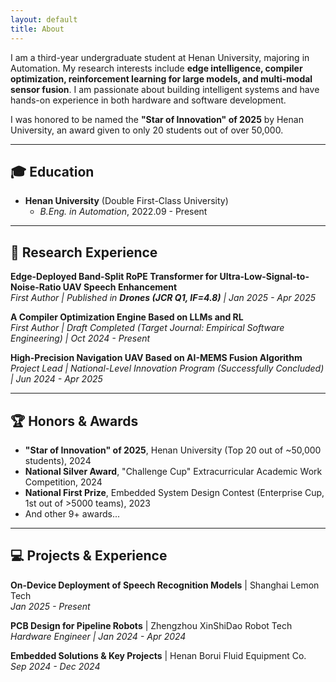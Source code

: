 ```yaml
---
layout: default
title: About
---
```


I am a third-year undergraduate student at Henan University, majoring in Automation. My research interests include **edge intelligence, compiler optimization, reinforcement learning for large models, and multi-modal sensor fusion**. I am passionate about building intelligent systems and have hands-on experience in both hardware and software development.

I was honored to be named the **"Star of Innovation" of 2025** by Henan University, an award given to only 20 students out of over 50,000.

---

## 🎓 Education

- **Henan University** (Double First-Class University)
  - *B.Eng. in Automation*, 2022.09 - Present

---

## 🔬 Research Experience

**Edge-Deployed Band-Split RoPE Transformer for Ultra-Low-Signal-to-Noise-Ratio UAV Speech Enhancement**  
*First Author | Published in **Drones (JCR Q1, IF=4.8)** | Jan 2025 - Apr 2025*

**A Compiler Optimization Engine Based on LLMs and RL**  
*First Author | Draft Completed (Target Journal: Empirical Software Engineering) | Oct 2024 - Present*

**High-Precision Navigation UAV Based on AI-MEMS Fusion Algorithm**  
*Project Lead | National-Level Innovation Program (Successfully Concluded) | Jun 2024 - Apr 2025*

---

## 🏆 Honors & Awards

- **"Star of Innovation" of 2025**, Henan University (Top 20 out of ~50,000 students), 2024
- **National Silver Award**, "Challenge Cup" Extracurricular Academic Work Competition, 2024
- **National First Prize**, Embedded System Design Contest (Enterprise Cup, 1st out of >5000 teams), 2023
- And other 9+ awards...

---

## 💻 Projects & Experience

**On-Device Deployment of Speech Recognition Models** | Shanghai Lemon Tech  
*Jan 2025 - Present*

**PCB Design for Pipeline Robots** | Zhengzhou XinShiDao Robot Tech  
*Hardware Engineer | Jan 2024 - Apr 2024*

**Embedded Solutions & Key Projects** | Henan Borui Fluid Equipment Co.  
*Sep 2024 - Dec 2024* 